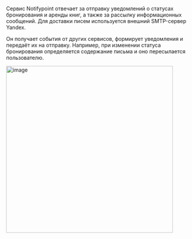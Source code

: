 Сервис Notifypoint отвечает за отправку уведомлений о статусах бронирования и аренды книг, а также за рассылку информационных сообщений. Для доставки писем используется внешний SMTP-сервер Yandex.

Он получает события от других сервисов, формирует уведомления и передаёт их на отправку. Например, при изменении статуса бронирования определяется содержание письма и оно пересылается пользователю.

<img width="451" alt="image" src="https://github.com/user-attachments/assets/fb34dd67-f04f-4e9d-8f63-84e3ea72578f" />
